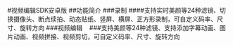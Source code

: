 
#视频编辑SDK安卓版
##功能简介
###录制
    ####支持实时美颜等24种滤镜、切换摄像头、断点续拍、动态贴纸、竖屏、横屏、正方形录制，可自定义码率、尺寸、旋转方向
###视频编辑
    ###支持美颜等24种滤镜、支持添加字幕动画、图片动画、视频拼接、视频剪切，可自定义码率、尺寸、旋转方向
